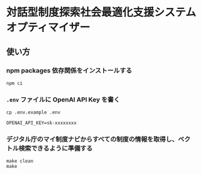 # 対話型制度探索社会最適化支援システム オプティマイザー

## 使い方

### npm packages 依存関係をインストールする

```
npm ci
```

### `.env` ファイルに OpenAI API Key を書く

```
cp .env.example .env
```

```.env
OPENAI_API_KEY=sk-xxxxxxxx
```

### デジタル庁のマイ制度ナビからすべての制度の情報を取得し、ベクトル検索できるように準備する

```
make clean
make
```
